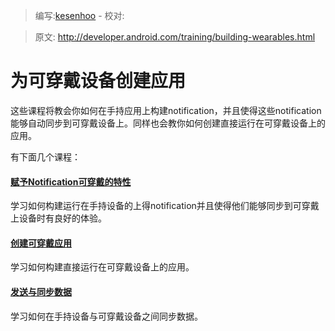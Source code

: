 > 编写:[kesenhoo](https://github.com/kesenhoo) - 校对:

> 原文: <http://developer.android.com/training/building-wearables.html>

# 为可穿戴设备创建应用

这些课程将教会你如何在手持应用上构建notification，并且使得这些notification能够自动同步到可穿戴设备上。同样也会教你如何创建直接运行在可穿戴设备上的应用。

有下面几个课程：

#### [赋予Notification可穿戴的特性](notifications/index.html)

学习如何构建运行在手持设备的上得notification并且使得他们能够同步到可穿戴上设备时有良好的体验。

#### [创建可穿戴应用](apps/index.html)

学习如何构建直接运行在可穿戴设备上的应用。

#### [发送与同步数据](data-layer/index.html)

学习如何在手持设备与可穿戴设备之间同步数据。

